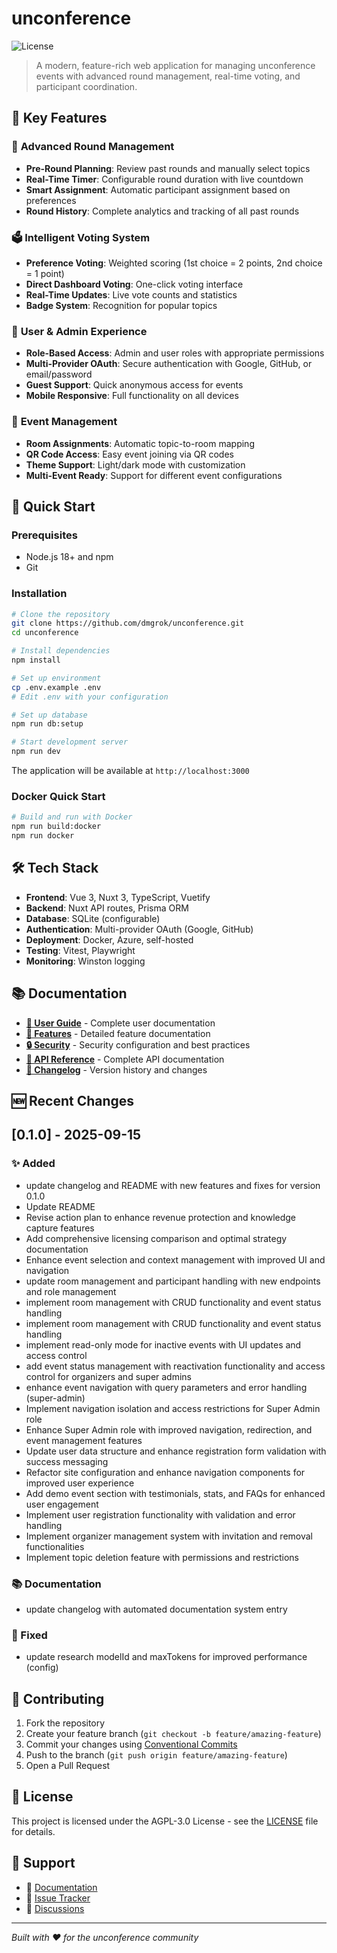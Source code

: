 # unconference

![License](https://img.shields.io/badge/license-AGPL-3.0-green.svg)

> A modern, feature-rich web application for managing unconference events with advanced round management, real-time voting, and participant coordination.

## 🌟 Key Features

### 🎯 **Advanced Round Management**
- **Pre-Round Planning**: Review past rounds and manually select topics
- **Real-Time Timer**: Configurable round duration with live countdown
- **Smart Assignment**: Automatic participant assignment based on preferences
- **Round History**: Complete analytics and tracking of all past rounds

### 🗳️ **Intelligent Voting System**
- **Preference Voting**: Weighted scoring (1st choice = 2 points, 2nd choice = 1 point)
- **Direct Dashboard Voting**: One-click voting interface
- **Real-Time Updates**: Live vote counts and statistics
- **Badge System**: Recognition for popular topics

### 👥 **User & Admin Experience**
- **Role-Based Access**: Admin and user roles with appropriate permissions
- **Multi-Provider OAuth**: Secure authentication with Google, GitHub, or email/password
- **Guest Support**: Quick anonymous access for events
- **Mobile Responsive**: Full functionality on all devices

### 🏢 **Event Management**
- **Room Assignments**: Automatic topic-to-room mapping
- **QR Code Access**: Easy event joining via QR codes
- **Theme Support**: Light/dark mode with customization
- **Multi-Event Ready**: Support for different event configurations

## 🚀 Quick Start

### Prerequisites
- Node.js 18+ and npm
- Git

### Installation
```bash
# Clone the repository
git clone https://github.com/dmgrok/unconference.git
cd unconference

# Install dependencies
npm install

# Set up environment
cp .env.example .env
# Edit .env with your configuration

# Set up database
npm run db:setup

# Start development server
npm run dev
```

The application will be available at `http://localhost:3000`

### Docker Quick Start
```bash
# Build and run with Docker
npm run build:docker
npm run docker
```

## 🛠️ Tech Stack

- **Frontend**: Vue 3, Nuxt 3, TypeScript, Vuetify
- **Backend**: Nuxt API routes, Prisma ORM
- **Database**: SQLite (configurable)
- **Authentication**: Multi-provider OAuth (Google, GitHub)
- **Deployment**: Docker, Azure, self-hosted
- **Testing**: Vitest, Playwright
- **Monitoring**: Winston logging

## 📚 Documentation

- **[📖 User Guide](docs/guides/README.md)** - Complete user documentation
- **[🎯 Features](docs/features/README.md)** - Detailed feature documentation
- **[🔒 Security](docs/security/README.md)** - Security configuration and best practices
- **[📡 API Reference](docs/api-documentation.md)** - Complete API documentation
- **[📝 Changelog](docs/CHANGELOG.md)** - Version history and changes

## 🆕 Recent Changes

## [0.1.0] - 2025-09-15

### ✨ Added
- update changelog and README with new features and fixes for version 0.1.0
- Update README
- Revise action plan to enhance revenue protection and knowledge capture features
- Add comprehensive licensing comparison and optimal strategy documentation
- Enhance event selection and context management with improved UI and navigation
- update room management and participant handling with new endpoints and role management
- implement room management with CRUD functionality and event status handling
- implement room management with CRUD functionality and event status handling
- implement read-only mode for inactive events with UI updates and access control
- add event status management with reactivation functionality and access control for organizers and super admins
- enhance event navigation with query parameters and error handling (super-admin)
- Implement navigation isolation and access restrictions for Super Admin role
- Enhance Super Admin role with improved navigation, redirection, and event management features
- Update user data structure and enhance registration form validation with success messaging
- Refactor site configuration and enhance navigation components for improved user experience
- Add demo event section with testimonials, stats, and FAQs for enhanced user engagement
- Implement user registration functionality with validation and error handling
- Implement organizer management system with invitation and removal functionalities
- Implement topic deletion feature with permissions and restrictions

### 📚 Documentation
- update changelog with automated documentation system entry

### 🐛 Fixed
- update research modelId and maxTokens for improved performance (config)



## 🤝 Contributing

1. Fork the repository
2. Create your feature branch (`git checkout -b feature/amazing-feature`)
3. Commit your changes using [Conventional Commits](https://conventionalcommits.org/)
4. Push to the branch (`git push origin feature/amazing-feature`)
5. Open a Pull Request

## 📄 License

This project is licensed under the AGPL-3.0 License - see the [LICENSE](LICENSE) file for details.

## 💫 Support

- 📖 [Documentation](docs/)
- 🐛 [Issue Tracker](https://github.com/dmgrok/unconference/issues)
- 💬 [Discussions](https://github.com/dmgrok/unconference/discussions)

---

*Built with ❤️ for the unconference community*

